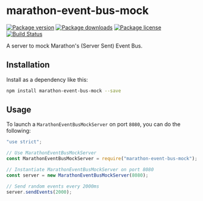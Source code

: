 # marathon-event-bus-mock

[![Package version](https://img.shields.io/npm/v/marathon-event-bus-mock.svg)](https://www.npmjs.com/package/marathon-event-bus-mock) [![Package downloads](https://img.shields.io/npm/dt/marathon-event-bus-mock.svg)](https://www.npmjs.com/package/marathon-event-bus-mock) [![Package license](https://img.shields.io/npm/l/marathon-event-bus-mock.svg)](https://www.npmjs.com/package/marathon-event-bus-mock) [![Build Status](https://travis-ci.org/tobilg/marathon-event-bus-mock.svg?branch=master)](https://travis-ci.org/tobilg/marathon-event-bus-mock)

A server to mock Marathon's (Server Sent) Event Bus.

## Installation

Install as a dependency like this:

```bash
npm install marathon-event-bus-mock --save
```

## Usage

To launch a `MarathonEventBusMockServer` on port `8080`, you can do the following:

```javascript
"use strict";

// Use MarathonEventBusMockServer
const MarathonEventBusMockServer = require("marathon-event-bus-mock");

// Instantiate MarathonEventBusMockServer on port 8080
const server = new MarathonEventBusMockServer(8080);

// Send random events every 2000ms
server.sendEvents(2000);
```
